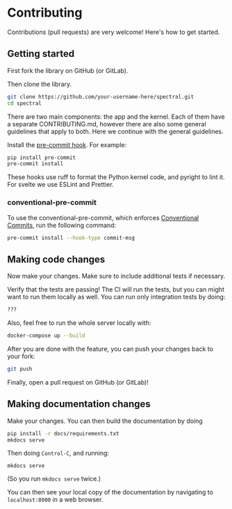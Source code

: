 # Contributing

Contributions (pull requests) are very welcome! Here's how to get started.

## Getting started

First fork the library on GitHub (or GitLab).

Then clone the library.

```bash
git clone https://github.com/your-username-here/spectral.git
cd spectral
```

There are two main components: the app and the kernel. Each of them have a separate CONTRIBUTING.md, however there are also some general guidelines that apply to both. Here we continue with the general guidelines.

Install the [pre-commit hook](https://pre-commit.com/#install). For example:

```bash
pip install pre-commit
pre-commit install
```

These hooks use ruff to format the Python kernel code, and pyright to lint it. For svelte we use ESLint and Prettier.

### conventional-pre-commit
To use the conventional-pre-commit, which enforces [Conventional Commits](https://www.conventionalcommits.org/en/v1.0.0/), run the following command:

```bash
pre-commit install --hook-type commit-msg
```

## Making code changes

Now make your changes. Make sure to include additional tests if necessary.

Verify that the tests are passing! The CI will run the tests, but you can might want to run them locally as well. You can run only integration tests by doing:

```bash
???
```

Also, feel free to run the whole server locally with:

```bash
docker-compose up --build
```

After you are done with the feature, you can push your changes back to your fork:

```bash
git push
```

Finally, open a pull request on GitHub (or GitLab)!

## Making documentation changes

Make your changes. You can then build the documentation by doing

```bash
pip install -r docs/requirements.txt
mkdocs serve
```

Then doing `Control-C`, and running:

```
mkdocs serve
```

(So you run `mkdocs serve` twice.)

You can then see your local copy of the documentation by navigating to `localhost:8000` in a web browser.
